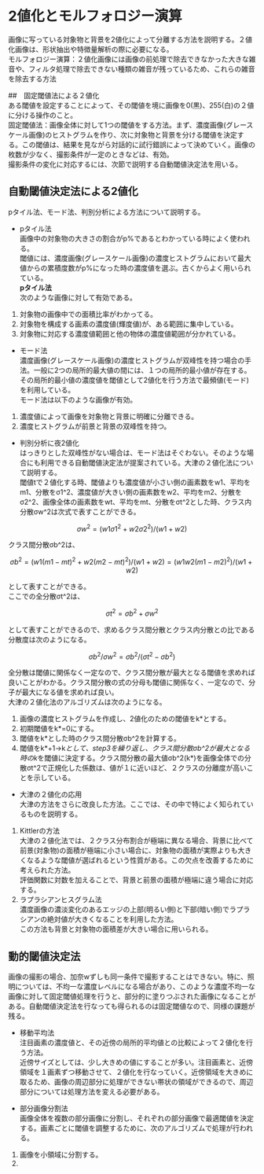 # 2値化とモルフォロジー演算  
画像に写っている対象物と背景を2値化によって分離する方法を説明する。２値化画像は、形状抽出や特徴量解析の際に必要になる。  
モルフォロジー演算：２値化画像には画像の前処理で除去できなかった大きな雑音や、フィルタ処理で除去できない種類の雑音が残っているため、これらの雑音を除去する方法  

##　固定閾値法による２値化  
ある閾値を設定することによって、その閾値を境に画像を0(黒)、255(白)の２値に分ける操作のこと。  
固定閾値法：画像全体に対して1つの閾値をする方法。まず、濃度画像(グレースケール画像)のヒストグラムを作り、次に対象物と背景を分ける閾値を決定する。この閾値は、結果を見ながら対話的に試行錯誤によって決めていく。画像の枚数が少なく、撮影条件が一定のときなどは、有効。  
撮影条件の変化に対応するには、次節で説明する自動閾値決定法を用いる。　　

## 自動閾値決定法による2値化  
pタイル法、モード法、判別分析による方法について説明する。  
* pタイル法  
画像中の対象物の大きさの割合がp%であるとわかっている時によく使われる。  
閾値には、濃度画像(グレースケール画像)の濃度ヒストグラムにおいて最大値からの累積度数がp%になった時の濃度値を選ぶ。古くからよく用いられている。  
**pタイル法**  
次のような画像に対して有効である。  
1. 対象物の画像中での面積比率がわかってる。  
2. 対象物を構成する画素の濃度値(輝度値)が、ある範囲に集中している。  
3. 対象物に対応する濃度値範囲と他の物体の濃度値範囲が分かれている。  

* モード法  
濃度画像(グレースケール画像)の濃度ヒストグラムが双峰性を持つ場合の手法。一般に2つの局所的最大値の間には、１つの局所的最小値が存在する。その局所的最小値の濃度値を閾値として2値化を行う方法で最頻値(モード)を利用している。  
モード法は以下のような画像が有効。
1. 濃度値によって画像を対象物と背景に明確に分離できる。
2. 濃度ヒストグラムが前景と背景の双峰性を持つ。  

* 判別分析に夜2値化  
はっきりとした双峰性がない場合は、モード法はそぐわない。そのような場合にも利用できる自動閾値決定法が提案されている。大津の２値化法について説明する。  
閾値tで２値化する時、閾値よりも濃度値が小さい側の画素数をw1、平均をm1、分散をσ1^2、濃度値が大きい側の画素数をw2、平均をm2、分散をσ2^2、画像全体の画素数をwt、平均をmt、分散をσt^2とした時、クラス内分散σw^2は次式で表すことができる。  
```math
σw^2=(w1σ1^2+w2σ2^2)/(w1+w2)
```
クラス間分散σb^2は、
```math
σb^2=(w1(m1-mt)^2+w2(m2-mt)^2)/(w1+w2)=(w1w2(m1-m2)^2)/(w1+w2)
```
として表すことができる。  
ここでの全分散σt^2は、
```math
σt^2 = σb^2+σw^2
```
として表すことができるので、求めるクラス間分散とクラス内分散との比である分散度は次のようになる。  
```math
σb^2/σw^2=σb^2/(σt^2-σb^2)
```
全分散は閾値に関係なく一定なので、クラス間分散が最大となる閾値を求めれば良いことがわかる。クラス間分散の式の分母も閾値に関係なく、一定なので、分子が最大になる値を求めれば良い。  
大津の２値化法のアルゴリズムは次のようになる。  
1. 画像の濃度ヒストグラムを作成し、2値化のための閾値をk*とする。  
2. 初期閾値をk*=0にする。  
3. 閾値をk*とした時のクラス間分散σb^2を計算する。  
4. 閾値をk*+1→k*として、step3を繰り返し、クラス間分散σb^2が最大となる時のk*を閾値に決定する。クラス間分散の最大値σb^2(k*)を画像全体での分散σt^2で正規化した係数は、値が１に近いほど、２クラスの分離度が高いことを示している。  

* 大津の２値化の応用  
大津の方法をさらに改良した方法。ここでは、その中で特によく知られているものを説明する。  
1. Kittlerの方法  
大津の２値化法では、２クラス分布割合が極端に異なる場合、背景に比べて前景(対象物)の面積が極端に小さい場合に、対象物の面積が実際よりも大きくなるような閾値が選ばれるという性質がある。この欠点を改善するために考えられた方法。  
評価関数に対数を加えることで、背景と前景の面積が極端に違う場合に対応する。  
2. ラプラシアンヒスグラム法  
濃度画像の濃淡変化のあるエッジの上部(明るい側)と下部(暗い側)でラプラシアンの絶対値が大きくなることを利用した方法。  
この方法も背景と対象物の面積差が大きい場合に用いられる。  

## 動的閾値決定法  
画像の撮影の場合、加奈wずしも同一条件で撮影することはできない。特に、照明については、不均一な濃度レベルになる場合があり、このような濃度不均一な画像に対して固定閾値処理を行うと、部分的に塗りつぶされた画像になることがある。自動閾値決定法を行なっても得られるのは固定閾値なので、同様の課題が残る。  
* 移動平均法   
注目画素の濃度値と、その近傍の局所的平均値との比較によって２値化を行う方法。  
近傍サイズとしては、少し大きめの値にすることが多い。注目画素と、近傍領域を１画素ずつ移動させて、２値化を行なっていく。近傍領域を大きめに取るため、画像の周辺部分に処理ができない帯状の領域ができるので、周辺部分については処理方法を変える必要がある。  

* 部分画像分割法  
画像全体を複数の部分画像に分割し、それぞれの部分画像で最適閾値を決定する。画素ごとに閾値を調整するために、次のアルゴリズムで処理が行われる。  
1. 画像を小領域に分割する。  
2. 

